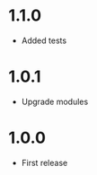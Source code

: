 1.1.0
===============================
- Added tests

1.0.1
===============================
- Upgrade modules

1.0.0
===============================
- First release
